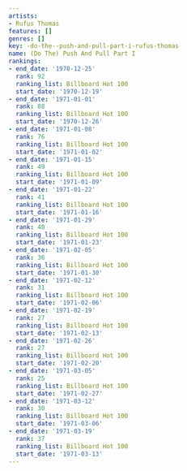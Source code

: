```yaml
---
artists:
- Rufus Thomas
features: []
genres: []
key: -do-the--push-and-pull-part-i-rufus-thomas
name: (Do The) Push And Pull Part I
rankings:
- end_date: '1970-12-25'
  rank: 92
  ranking_list: Billboard Hot 100
  start_date: '1970-12-19'
- end_date: '1971-01-01'
  rank: 88
  ranking_list: Billboard Hot 100
  start_date: '1970-12-26'
- end_date: '1971-01-08'
  rank: 76
  ranking_list: Billboard Hot 100
  start_date: '1971-01-02'
- end_date: '1971-01-15'
  rank: 49
  ranking_list: Billboard Hot 100
  start_date: '1971-01-09'
- end_date: '1971-01-22'
  rank: 41
  ranking_list: Billboard Hot 100
  start_date: '1971-01-16'
- end_date: '1971-01-29'
  rank: 40
  ranking_list: Billboard Hot 100
  start_date: '1971-01-23'
- end_date: '1971-02-05'
  rank: 36
  ranking_list: Billboard Hot 100
  start_date: '1971-01-30'
- end_date: '1971-02-12'
  rank: 31
  ranking_list: Billboard Hot 100
  start_date: '1971-02-06'
- end_date: '1971-02-19'
  rank: 27
  ranking_list: Billboard Hot 100
  start_date: '1971-02-13'
- end_date: '1971-02-26'
  rank: 27
  ranking_list: Billboard Hot 100
  start_date: '1971-02-20'
- end_date: '1971-03-05'
  rank: 25
  ranking_list: Billboard Hot 100
  start_date: '1971-02-27'
- end_date: '1971-03-12'
  rank: 30
  ranking_list: Billboard Hot 100
  start_date: '1971-03-06'
- end_date: '1971-03-19'
  rank: 37
  ranking_list: Billboard Hot 100
  start_date: '1971-03-13'
---
```


